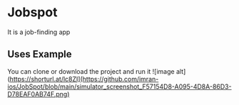 
# Jobspot

It is a job-finding app


## Uses Example
 You can clone or download the project and run it
![image alt](https://shorturl.at/lc8ZI](https://github.com/imran-ios/JobSpot/blob/main/simulator_screenshot_F57154D8-A095-4D8A-86D3-D78EAF0AB74F.png)
